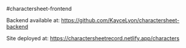#charactersheet-frontend

Backend available at: https://github.com/KayceLyon/charactersheet-backend

Site deployed at: https://charactersheetrecord.netlify.app/characters
